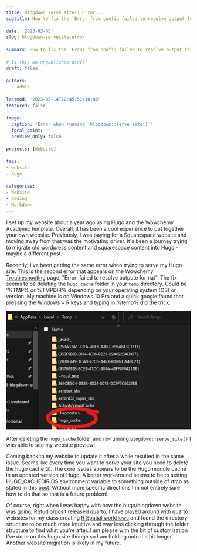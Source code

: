 ```yaml
---
title: Blogdown serve_site() Error...
subtitle: How to fix the `Error from config failed to resolve output format headers from site config`

date: '2023-03-05'
slug: blogdown-servesite-error

summary: How to fix the `Error from config failed to resolve output format headers from site config`

# Is this an unpublished draft?
draft: false

authors:
  - admin

lastmod: '2023-05-14T12:45:51+10:00'
featured: false

image:
  caption: 'Error when running `blogdown::serve_site()`'
  focal_point: ''
  preview_only: false

projects: [Website]

tags:
- website
- hugo

categories:
- Website
- Coding
- Markdown
---
```


<!-- Google tag (gtag.js) -->
<script async src="https://www.googletagmanager.com/gtag/js?id=G-TTD46JCLHQ"></script>
<script>
  window.dataLayer = window.dataLayer || [];
  function gtag(){dataLayer.push(arguments);}
  gtag('js', new Date());

  gtag('config', 'G-TTD46JCLHQ');
</script>

I set up my website about a year ago using Hugo and the Wowchemy Academic template. Overall, it has been a cool experience to put together your own website. Previously, I was paying for a Squarespace website and moving away from that was the motivating driver. It's been a journey trying to migrate old wordpress content and squarespace content into Hugo - maybe a different post.

Recently, I've been getting the same error when trying to serve my Hugo site. This is the second error that appears on the Wowchemy [Troubleshooting](https://wowchemy.com/docs/hugo-tutorials/troubleshooting/) page, "Error: failed to resolve outpute format". The fix seems to be deleting the `hugo_cache` folder in your `temp` directory. Could be '%TMP% or %TMPDIR% depending on your operating system (OS) or version. My machine is on Windows 10 Pro and a quick google found that pressing the Windows + R keys and typing in %temp% did the trick.

![](Inkedhugo_cache.jpg)

After deleting the `hugo_cache` folder and re-running `blogdown::serve_site()` I was able to see my website preview!

Coming back to my website to update it after a while resulted in the same issue. Seems like every time you want to serve your site you need to delete the hugo cache 😩. The core issues appears to be the Hugo module cache in an updated version of Hugo. A better workaround seems to be to setting HUGO_CACHEDIR OS environment variable to something outside of /tmp as stated in this [post](https://discourse.gohugo.io/t/hugo-modules-for-dummies/20758/4). Without more specific directions I'm not entirely sure how to do that so that is a future problem!

Of course, right when I was happy with how the hugo/blogdown website was going, RStudio/posit released quarto. I have played around with quarto websites for my class creating [R Spatial workflows](https://catkim.quarto.pub/evb203-wk1-r-calc-area/) and found the directory structure to be much more intuitive and way less clicking through the folder structure to find what you're after. I am please with the bit of customization I've done on this hugo site though so I am holding onto it a bit longer. Another website migration is likely in my future.
